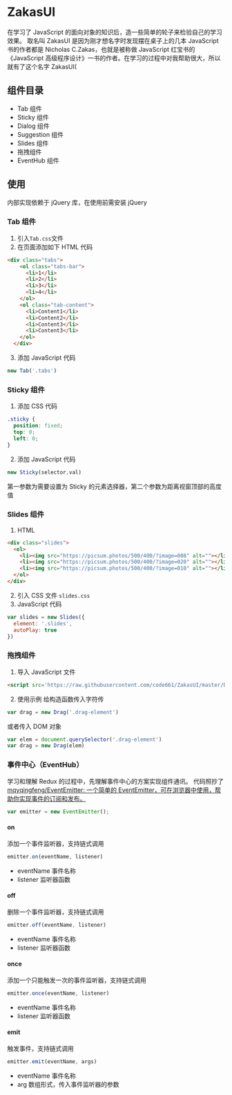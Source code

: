 # ZakasUI
在学习了 JavaScript 的面向对象的知识后，造一些简单的轮子来检验自己的学习效果。
取名叫 ZakasUI 是因为刚才想名字时发现摆在桌子上的几本 JavaScript 书的作者都是 Nicholas C.Zakas，也就是被称做 JavaScript 红宝书的《JavaScript 高级程序设计》一书的作者。在学习的过程中对我帮助很大，所以就有了这个名字 ZakasUI( 

## 组件目录
* Tab 组件
* Sticky 组件
* Dialog 组件
* Suggestion 组件
* Slides 组件
* 拖拽组件
* EventHub 组件

## 使用
内部实现依赖于 jQuery 库，在使用前需安装 jQuery
### Tab 组件
1. 引入`Tab.css`文件
2. 在页面添加如下 HTML 代码
```html
<div class="tabs">
    <ol class="tabs-bar">
      <li>1</li>
      <li>2</li>
      <li>3</li>
      <li>4</li>
    </ol>
    <ol class="tab-content">
      <li>Content1</li>
      <li>Content2</li>
      <li>Content3</li>
      <li>Content3</li>
    </ol>
  </div>
```
3. 添加 JavaScript 代码
```js
new Tab('.tabs')
```

### Sticky 组件
1. 添加 CSS 代码
```css
.sticky {
  position: fixed;
  top: 0;
  left: 0;
}
```
2. 添加 JavaScript 代码
```js
new Sticky(selector,val)
```
第一参数为需要设置为 Sticky 的元素选择器，第二个参数为距离视窗顶部的高度值

### Slides 组件
1. HTML
```html
<div class="slides">
  <ol>
    <li><img src="https://picsum.photos/500/400/?image=008" alt=""></li>
    <li><img src="https://picsum.photos/500/400/?image=020" alt=""></li>
    <li><img src="https://picsum.photos/500/400/?image=010" alt=""></li>
  </ol>
</div>
```
2. 引入 CSS 文件 `slides.css`
3. JavaScript 代码
```js
var slides = new Slides({
  element: '.slides',
  autoPlay: true
})
```

### 拖拽组件
1. 导入 JavaScript 文件
```html
<script src='https://raw.githubusercontent.com/code661/ZakasUI/master/Drag.js'></script>
```
2. 使用示例
给构造函数传入字符传
```js
var drag = new Drag('.drag-element')
```
或者传入 DOM 对象
```js
var elem = document.querySelector('.drag-element')
var drag = new Drag(elem)
```

### 事件中心（EventHub）

学习和理解 Redux 的过程中，先理解事件中心的方案实现组件通讯。
代码照抄了 [mqyqingfeng/EventEmitter: 一个简单的 EventEmitter，可在浏览器中使用，帮助你实现事件的订阅和发布。](https://github.com/mqyqingfeng/EventEmitter)

```js
var emitter = new EventEmitter();
```

#### on

添加一个事件监听器，支持链式调用

```js
emitter.on(eventName, listener)
```

* eventName 事件名称
* listener 监听器函数

#### off

删除一个事件监听器，支持链式调用

```js
emitter.off(eventName, listener)
```

* eventName 事件名称
* listener 监听器函数

#### once

添加一个只能触发一次的事件监听器，支持链式调用

```js
emitter.once(eventName, listener)
```

* eventName 事件名称
* listener 监听器函数

#### emit

触发事件，支持链式调用

```js
emitter.emit(eventName, args)
```

* eventName 事件名称
* arg 数组形式，传入事件监听器的参数

